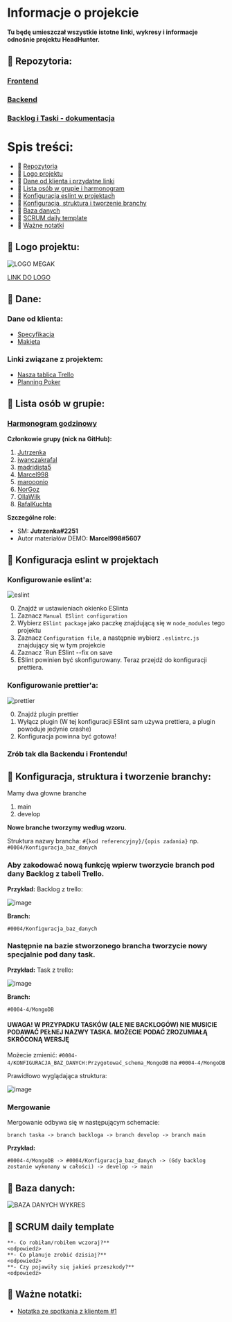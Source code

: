 # Informacje o projekcie
**Tu będę umieszczał wszystkie istotne linki, wykresy i informacje odnośnie projektu HeadHunter.**
## :cherries: Repozytoria:
### [Frontend](https://github.com/Jutrzenka/HeadHunterG11-FR)
### [Backend](https://github.com/Jutrzenka/HeadHunterG11-BE)
### [Backlog i Taski - dokumentacja](https://github.com/Jutrzenka/HeadhunterG11-Rozpiska/blob/main/Backlog.md)

# Spis treści:
- :cherries: [Repozytoria](https://github.com/Jutrzenka/HeadhunterG11-Rozpiska/blob/main/README.md#cherries-repozytoria)
- :strawberry: [Logo projektu](https://github.com/Jutrzenka/HeadhunterG11-Rozpiska/blob/main/README.md#strawberry-logo-projektu)
- :banana: [Dane od klienta i przydatne linki](https://github.com/Jutrzenka/HeadhunterG11-Rozpiska/blob/main/README.md#banana-dane)
- :tangerine: [Lista osób w grupie i harmonogram](https://github.com/Jutrzenka/HeadhunterG11-Rozpiska/blob/main/README.md#tangerine-lista-os%C3%B3b-w-grupie)
- :mushroom: [Konfiguracja eslint w projektach]()
- :hibiscus: [Konfiguracja, struktura i tworzenie branchy](https://github.com/Jutrzenka/HeadhunterG11-Rozpiska/blob/main/README.md#hibiscus-konfiguracja-struktura-i-tworzenie-branchy)
- :peach: [Baza danych](https://github.com/Jutrzenka/HeadhunterG11-Rozpiska/blob/main/README.md#peach-baza-danych)
- :fish_cake: [SCRUM daily template](https://github.com/Jutrzenka/HeadhunterG11-Rozpiska/blob/main/README.md#fish_cake-scrum-daily-template)
- :egg: [Ważne notatki](https://github.com/Jutrzenka/HeadhunterG11-Rozpiska/blob/main/README.md#egg-wa%C5%BCne-notatki)


## :strawberry: Logo projektu:
![LOGO MEGAK](https://media.discordapp.net/attachments/998337171998113922/999379494810947644/400_609bb5e2d9a39.png)

[LINK DO LOGO](https://media.discordapp.net/attachments/998337171998113922/999379494810947644/400_609bb5e2d9a39.png)

## :banana: Dane:
### Dane od klienta:
- [Specyfikacja](https://docs.google.com/document/d/1j3iltSfaJXB8lVi5dwApL9UU0ze7A8kz9DBDChIVwfw/edit)
- [Makieta](https://xd.adobe.com/view/864faeb9-d762-4277-a5d1-5b7565dcf543-d31c)
### Linki związane z projektem:
- [Nasza tablica Trello](https://trello.com/b/fJ0v7K6u/mega-k-head-hunter)
- [Planning Poker](https://planningpokeronline.com/)

## :tangerine: Lista osób w grupie:
### [Harmonogram godzinowy](https://docs.google.com/spreadsheets/d/1P3q45U8Sn6ScgMWPRxp0AnmOyEpyUiCAE8NckNMZKGU/edit?usp=sharing)
**Członkowie grupy (nick na GitHub):**
1. [Jutrzenka](https://github.com/Jutrzenka)
2. [iwanczakrafal](https://github.com/iwanczakrafal)
3. [madridista5](https://github.com/madridista5)
4. [Marcel998](https://github.com/Marcel998)
5. [marooonio](https://github.com/marooonio)
6. [NorGoz](https://github.com/NorGoz)
7. [OllaWilk](https://github.com/OllaWilk)
8. [RafalKuchta](https://github.com/RafalKuchta)

**Szczególne role:**
- SM: **Jutrzenka#2251**
- Autor materiałów DEMO: **Marcel998#5607**

## :mushroom: Konfiguracja eslint w projektach
### Konfigurowanie eslint'a:

![eslint](https://user-images.githubusercontent.com/93550588/180338326-6ba4c998-a7e3-4abb-8b3b-57c7f5639999.png)

0. Znajdź w ustawieniach okienko ESlinta
1. Zaznacz `Manual ESlint configuration`
2. Wybierz `ESlint package` jako paczkę znajdującą się w `node_modules` tego projektu
3. Zaznacz `Configuration file`, a następnie wybierz `.eslintrc.js` znajdujący się w tym projekcie
4. Zaznacz `Run ESlint --fix on save
5. ESlint powinien być skonfigurowany. Teraz przejdź do konfiguracji prettiera.

### Konfigurowanie prettier'a:

![prettier](https://user-images.githubusercontent.com/93550588/180338353-f1575b90-1bd0-46bb-98b2-03ae28f0c00b.png)

0. Znajdź plugin prettier
1. Wyłącz plugin (W tej konfiguracji ESlint sam używa prettiera, a plugin powoduje jedynie crashe)
2. Konfiguracja powinna być gotowa!

### Zrób tak dla Backendu i Frontendu!

## :hibiscus: Konfiguracja, struktura i tworzenie branchy:
Mamy dwa głowne branche
1. main
2. develop

**Nowe branche tworzymy według wzoru.**

Struktura nazwy brancha: `#{kod referencyjny}/{opis zadania}` np. `#0004/Konfiguracja_baz_danych`

### Aby zakodować nową funkcję wpierw tworzycie branch pod dany Backlog z tabeli Trello.

**Przykład:**
Backlog z trello:

![image](https://user-images.githubusercontent.com/93550588/180336093-9381929d-8485-407d-a279-26b3b6736f73.png)

**Branch:**

`#0004/Konfiguracja_baz_danych`

### Następnie na bazie stworzonego brancha tworzycie nowy specjalnie pod dany task.

**Przykład:**
Task z trello:

![image](https://user-images.githubusercontent.com/93550588/180336582-768ad26f-3a72-424d-95d4-0b981b4693d5.png)

**Branch:**

`#0004-4/MongoDB`

#### UWAGA! W PRZYPADKU TASKÓW (ALE NIE BACKLOGÓW) NIE MUSICIE PODAWAĆ PEŁNEJ NAZWY TASKA. MOŻECIE PODAĆ ZROZUMIAŁĄ SKRÓCONĄ WERSJĘ
Możecie zmienić:
`#0004-4/KONFIGURACJA_BAZ_DANYCH:Przygotować_schema_MongoDB`
na
`#0004-4/MongoDB`

Prawidłowo wyglądająca struktura:

![image](https://user-images.githubusercontent.com/93550588/180337827-7793946b-3ece-45b3-b664-d33c1d8d93d7.png)

### Mergowanie
Mergowanie odbywa się w następującym schemacie:

`branch taska -> branch backloga -> branch develop -> branch main`

**Przykład:**

`#0004-4/MongoDB -> #0004/Konfiguracja_baz_danych -> (Gdy backlog zostanie wykonany w całości) -> develop -> main`

## :peach: Baza danych:
![BAZA DANYCH WYKRES](https://user-images.githubusercontent.com/93550588/180282358-76fd9627-83c7-4938-ae62-85926376089b.png)

## :fish_cake: SCRUM daily template
```
**- Co robiłam/robiłem wczoraj?**
<odpowiedź>
**- Co planuje zrobić dzisiaj?**
<odpowiedź>
**- Czy pojawiły się jakieś przeszkody?**
<odpowiedź>
```

## :egg: Ważne notatki:
- [Notatka ze spotkania z klientem #1](https://github.com/Jutrzenka/HeadhunterG11-Rozpiska/blob/main/SpotkanieZKlientem1.md#notatka-ze-spotkania-z-klientem)
